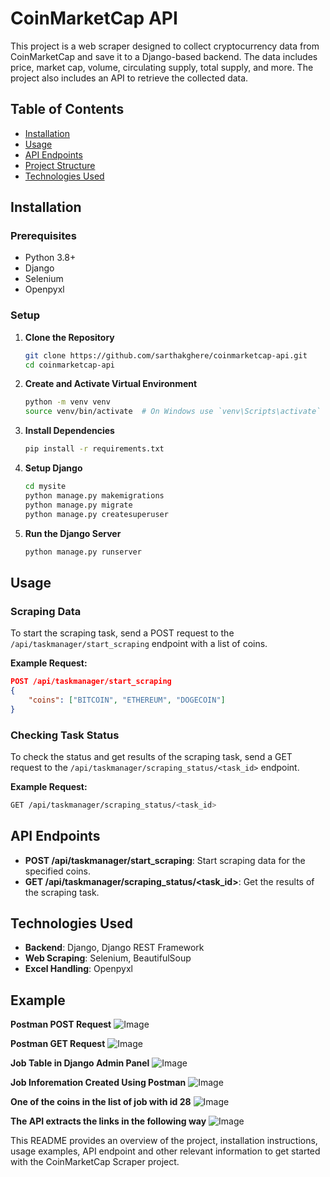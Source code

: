# CoinMarketCap API

This project is a web scraper designed to collect cryptocurrency data from CoinMarketCap and save it to a Django-based backend. The data includes price, market cap, volume, circulating supply, total supply, and more. The project also includes an API to retrieve the collected data.

## Table of Contents

- [Installation](#installation)
- [Usage](#usage)
- [API Endpoints](#api-endpoints)
- [Project Structure](#project-structure)
- [Technologies Used](#technologies-used)

## Installation

### Prerequisites

- Python 3.8+
- Django
- Selenium
- Openpyxl

### Setup

1. **Clone the Repository**

   ```sh
   git clone https://github.com/sarthakghere/coinmarketcap-api.git
   cd coinmarketcap-api
   ```

2. **Create and Activate Virtual Environment**

   ```sh
   python -m venv venv
   source venv/bin/activate  # On Windows use `venv\Scripts\activate`
   ```

3. **Install Dependencies**

   ```sh
   pip install -r requirements.txt
   ```

4. **Setup Django**

   ```sh
   cd mysite
   python manage.py makemigrations
   python manage.py migrate
   python manage.py createsuperuser
   ```


5. **Run the Django Server**

   ```sh
   python manage.py runserver
   ```

## Usage

### Scraping Data

To start the scraping task, send a POST request to the `/api/taskmanager/start_scraping` endpoint with a list of coins.

**Example Request:**

```json
POST /api/taskmanager/start_scraping
{
    "coins": ["BITCOIN", "ETHEREUM", "DOGECOIN"]
}
```

### Checking Task Status

To check the status and get results of the scraping task, send a GET request to the `/api/taskmanager/scraping_status/<task_id>` endpoint.

**Example Request:**

```sh
GET /api/taskmanager/scraping_status/<task_id>
```

## API Endpoints

- **POST /api/taskmanager/start_scraping**: Start scraping data for the specified coins.
- **GET /api/taskmanager/scraping_status/<task_id>**: Get the results of the scraping task.

## Technologies Used

- **Backend**: Django, Django REST Framework
- **Web Scraping**: Selenium, BeautifulSoup
- **Excel Handling**: Openpyxl

## Example
**Postman POST Request**
![Image](Screenshots/post_req.png)

**Postman GET Request**
![Image](Screenshots/get_req.png)

**Job Table in Django Admin Panel**
![Image](Screenshots/job_table.png)

**Job Inforemation Created Using Postman**
![Image](Screenshots/job_28.png)

**One of the coins in the list of job with id 28**
![Image](Screenshots/dogecoin.png)

**The API extracts the links in the following way**
![Image](Screenshots/links.png)

This README provides an overview of the project, installation instructions, usage examples, API endpoint and other relevant information to get started with the CoinMarketCap Scraper project.